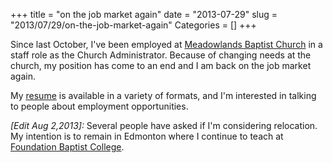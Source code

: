 +++
title = "on the job market again"
date = "2013-07-29"
slug = "2013/07/29/on-the-job-market-again"
Categories = []
+++

Since last October, I've been employed at [Meadowlands Baptist Church][meadowlands] in a staff role as the Church Administrator. Because of changing needs at the church, my position has come to an end and I am back on the job market again.

My [resume](/resume/) is available in a variety of formats, and I'm interested in talking to people about employment opportunities.

*[Edit Aug 2,2013]:* Several people have asked if I'm considering relocation. My intention is to remain in Edmonton where I continue to teach at [Foundation Baptist College][fbc].

[meadowlands]: http://www.meadowlandsbaptist.com/
[fbc]: http://www.foundationbaptistcollege.ca/
